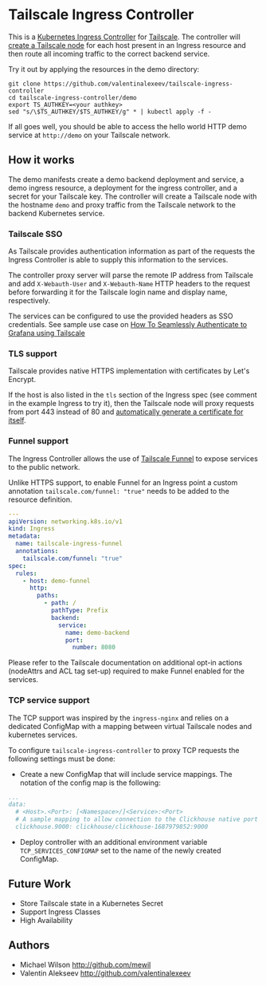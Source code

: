 # Tailscale Ingress Controller

This is a [Kubernetes Ingress Controller](https://kubernetes.io/docs/concepts/services-networking/ingress-controllers/) for [Tailscale](https://tailscale.com/).
The controller will [create a Tailscale node](https://tailscale.com/blog/tsnet-virtual-private-services/) for each host present in an Ingress resource and then route all incoming traffic to the correct backend service. 

Try it out by applying the resources in the demo directory:
```
git clone https://github.com/valentinalexeev/tailscale-ingress-controller
cd tailscale-ingress-controller/demo
export TS_AUTHKEY=<your authkey>
sed "s/\$TS_AUTHKEY/$TS_AUTHKEY/g" * | kubectl apply -f -
```

If all goes well, you should be able to access the hello world HTTP demo service at `http://demo` on your Tailscale network.

## How it works

The demo manifests create a demo backend deployment and service, a demo ingress resource, a deployment for the ingress controller, and a secret for your Tailscale key.
The controller will create a Tailscale node with the hostname `demo` and proxy traffic from the Tailscale network to the backend Kubernetes service.

### Tailscale SSO
As Tailscale provides authentication information as part of the requests the Ingress Controller is able to supply this information to the services.

The controller proxy server will parse the remote IP address from Tailscale and add `X-Webauth-User` and `X-Webauth-Name` HTTP headers to the request before forwarding it for the Tailscale login name and display name, respectively.

The services can be configured to use the provided headers as SSO credentials. See sample use case on [How To Seamlessly Authenticate to Grafana using Tailscale](https://tailscale.com/blog/grafana-auth/)

### TLS support
Tailscale provides native HTTPS implementation with certificates by Let's Encrypt. 

If the host is also listed in the `tls` section of the Ingress spec (see comment in the example Ingress to try it), then the Tailscale node will proxy requests from port 443 instead of 80 and [automatically generate a certificate for itself](https://tailscale.com/blog/tls-certs/).

### Funnel support
The Ingress Controller allows the use of [Tailscale Funnel](https://tailscale.com/kb/1223/tailscale-funnel/) to expose services to the public network.

Unlike HTTPS support, to enable Funnel for an Ingress point a custom annotation ``tailscale.com/funnel: "true"`` needs to be added to the resource definition.
```yaml
---
apiVersion: networking.k8s.io/v1
kind: Ingress
metadata:
  name: tailscale-ingress-funnel
  annotations:
    tailscale.com/funnel: "true"
spec:
  rules:
    - host: demo-funnel
      http:
        paths:
          - path: /
            pathType: Prefix
            backend:
              service:
                name: demo-backend
                port:
                  number: 8080
```

Please refer to the Tailscale documentation on additional opt-in actions (nodeAttrs and ACL tag set-up) required to make Funnel enabled for the services.

### TCP service support
The TCP support was inspired by the ``ingress-nginx`` and relies on a dedicated ConfigMap with a mapping between virtual Tailscale nodes and kubernetes services.

To configure ``tailscale-ingress-controller`` to proxy TCP requests the following settings must be done:
* Create a new ConfigMap that will include service mappings. The notation of the config map is the following:
```yaml
...
data:
  # <Host>.<Port>: [<Namespace>/]<Service>:<Port>
  # A sample mapping to allow connection to the Clickhouse native port (deployed from a Bitnami Helm chart)
  clickhouse.9000: clickhouse/clickhouse-1687979852:9000
```
* Deploy controller with an additional environment variable ``TCP_SERVICES_CONFIGMAP`` set to the name of the newly created ConfigMap.

## Future Work
- Store Tailscale state in a Kubernetes Secret
- Support Ingress Classes
- High Availability

## Authors
- Michael Wilson http://github.com/mewil
- Valentin Alekseev http://github.com/valentinalexeev